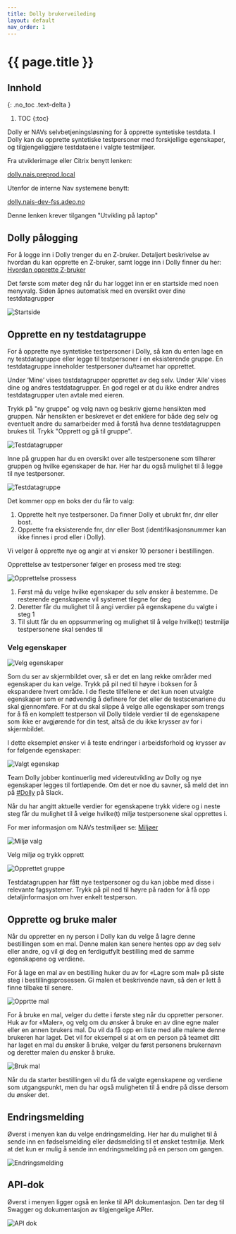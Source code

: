 ```yaml
---
title: Dolly brukerveileding
layout: default
nav_order: 1
---
```


# {{ page.title }}

## Innhold
{: .no_toc .text-delta }

1. TOC
{:toc}

Dolly er NAVs selvbetjeningsløsning for å opprette syntetiske testdata.  I Dolly kan du opprette syntetiske testpersoner med forskjellige egenskaper, og tilgjengeliggjøre testdataene i valgte testmiljøer.

Fra utviklerimage eller Citrix benytt lenken: 

[dolly.nais.preprod.local](https://dolly.nais.preprod.local/)

Utenfor de interne Nav systemene benytt: 

[dolly.nais-dev-fss.adeo.no](https://dolly.nais-dev-fss.adeo.no/)

Denne lenken krever tilgangen "Utvikling på laptop"

## Dolly pålogging 

For å logge inn i Dolly trenger du en Z-bruker. Detaljert beskrivelse av hvordan du kan opprette en Z-bruker, samt logge inn i Dolly finner du her: [Hvordan opprette Z-bruker](https://confluence.adeo.no/pages/viewpage.action?pageId=333640780)

Det første som møter deg når du har logget inn er en startside med noen menyvalg. Siden åpnes automatisk med en oversikt over dine testdatagrupper

![Startside](assets/startside.png)

## Opprette en ny testdatagruppe

For å opprette nye syntetiske testpersoner i Dolly, så kan du enten lage en ny testdatagruppe eller legge til testpersoner i en eksisterende gruppe. En testdatagruppe inneholder testpersoner du/teamet har opprettet.

Under ‘Mine’ vises testdatagrupper opprettet av deg selv. Under ‘Alle’ vises dine og andres testdatagrupper. En god regel er at du ikke endrer andres testdatagrupper uten avtale med eieren.

Trykk på "ny gruppe" og velg navn og beskriv gjerne hensikten med gruppen. Når hensikten er beskrevet er det enklere for både deg selv og eventuelt andre du samarbeider med å forstå hva denne testdatagruppen brukes til. Trykk "Opprett og gå til gruppe".

![Testdatagrupper](assets/testdatagrupper.png)

Inne på gruppen har du en oversikt over alle testpersonene som tilhører gruppen og hvilke egenskaper de har. Her har du også mulighet til å legge til nye testpersoner.

![Testdatagruppe](assets/ny_testdatagruppe.png)

Det kommer opp en boks der du får to valg:

1. Opprette helt nye testpersoner. Da finner Dolly et ubrukt fnr, dnr eller bost.
2. Opprette fra eksisterende fnr, dnr eller Bost (identifikasjonsnummer kan ikke finnes i prod eller i Dolly).

Vi velger å opprette nye og angir at vi ønsker 10 personer i bestillingen.

Opprettelse av testpersoner følger en prosess med tre steg: 

![Opprettelse prossess](assets/opprettelse_prossess.png)

1. Først må du velge hvilke egenskaper du selv ønsker å bestemme. De resterende egenskapene vil systemet tilegne for deg
2. Deretter får du mulighet til å angi verdier på egenskapene du valgte i steg 1
3. Til slutt får du en oppsummering og mulighet til å velge hvilke(t) testmiljø testpersonene skal sendes til

### Velg egenskaper

![Velg egenskaper](assets/velg_egenskaper.png)

Som du ser av skjermbildet over, så er det en lang rekke områder med egenskaper du kan velge. Trykk på pil ned til høyre i boksen for å ekspandere hvert område. I de fleste tilfellene er det kun noen utvalgte egenskaper som er nødvendig å definere for det eller de testscenariene du skal gjennomføre.
For at du skal slippe å velge alle egenskaper som trengs for å få en komplett testperson vil Dolly tildele verdier til de egenskapene som ikke er avgjørende for din test, altså de du ikke krysser av for i skjermbildet. 

I dette eksemplet ønsker vi å teste endringer i arbeidsforhold og krysser av for følgende egenskaper: 

![Valgt egenskap](assets/valgt_egenskap.png)

Team Dolly jobber kontinuerlig med videreutvikling av Dolly og nye egenskaper legges til fortløpende. Om det er noe du savner, så meld det inn på [#Dolly](https://nav-it.slack.com/archives/CA3P9NGA2) på Slack. 

Når du har angitt aktuelle verdier for egenskapene trykk videre og i neste steg får du mulighet til å velge hvilke(t) miljø testpersonene skal opprettes i. 

For mer informasjon om NAVs testmiljøer se: [Miljøer](https://confluence.adeo.no/pages/viewpage.action?pageId=305341700)

![Miljø valg](assets/miljoe_valg.png)

Velg miljø og trykk opprett

![Opprettet gruppe](assets/opprettet_gruppe.png)

Testdatagruppen har fått nye testpersoner og du kan jobbe med disse i relevante fagsystemer.  Trykk på pil ned til høyre på raden for å få opp detaljinformasjon om hver enkelt testperson. 

## Opprette og bruke maler

Når du oppretter en ny person i Dolly kan du velge å lagre denne bestillingen som en mal. Denne malen kan senere hentes opp av deg selv eller andre, og vil gi deg en ferdigutfylt bestilling med de samme egenskapene og verdiene.

For å lage en mal av en bestilling huker du av for «Lagre som mal» på siste steg i bestillingsprosessen. Gi malen et beskrivende navn, så den er lett å finne tilbake til senere.

![Opprtte mal](assets/opprette_mal.png)

For å bruke en mal, velger du dette i første steg når du oppretter personer. Huk av for «Maler», og velg om du ønsker å bruke en av dine egne maler eller en annen brukers mal. Du vil da få opp en liste med alle malene denne brukeren har laget. Det vil for eksempel si at om en person på teamet ditt har laget en mal du ønsker å bruke, velger du først personens brukernavn og deretter malen du ønsker å bruke.

![Bruk mal](assets/bruk_mal.png)

Når du da starter bestillingen vil du få de valgte egenskapene og verdiene som utgangspunkt, men du har også muligheten til å endre på disse dersom du ønsker det.

## Endringsmelding

Øverst i menyen kan du velge endringsmelding. Her har du mulighet til å sende inn en fødselsmelding eller dødsmelding til et ønsket testmiljø. Merk at det kun er mulig å sende inn endringsmelding på en person om gangen.

![Endringsmelding](assets/endringsmelding.png)

## API-dok

Øverst i menyen ligger også en lenke til API dokumentasjon. Den tar deg til Swagger og dokumentasjon av tilgjengelige APIer. 

![API dok](assets/api_dok.png)